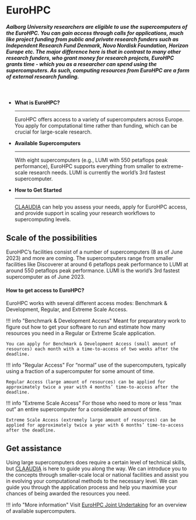 # EuroHPC

##### Aalborg University researchers are eligible to use the supercomputers of the EuroHPC. You can gain access through calls for applications, much like project funding from public and private research funders such as Independent Research Fund Denmark, Novo Nordisk Foundation, Horizon Europe etc. The major difference here is that in contrast to many other research funders, who grant money for research projects, EuroHPC grants time - which you as a researcher can spend using the supercomputers. As such, computing resources from EuroHPC are a form of external research funding.

<br> <!-- Just a little break -->

<div class="grid cards grid-three" markdown>

<!--
Icons can be searched and found here:
https://squidfunk.github.io/mkdocs-material/reference/icons-emojis/ (best, is to use the ones starting with material)
-->

- __What is EuroHPC?__ 

    ---

    EuroHPC offers access to a variety of supercomputers across Europe. You apply for computational time rather than funding, which can be crucial for large-scale research.

- __Available Supercomputers__ 

    ---

    With eight supercomputers (e.g., LUMI with 550 petaflops peak performance), EuroHPC supports everything from smaller to extreme-scale research needs. LUMI is currently the world’s 3rd fastest supercomputer.

- __How to Get Started__ 

    ---

    [CLAAUDIA](https://serviceportal.aau.dk/serviceportal?id=emp_taxonomy_topic&topic_id=82a253e8838fc21053711d447daad328) can help you assess your needs, apply for EuroHPC access, and provide support in scaling your research workflows to supercomputing levels.

</div>

## Scale of the possibilities
EuroHPC’s facilities consist of a number of supercomputers (8 as of June 2023) and more are coming. The supercomputers range from smaller facilities like Discoverer at around 6 petaflops peak performance to LUMI at around 550 petaflops peak performance. LUMI is the world’s 3rd fastest supercomputer as of June 2023.

#### How to get access to EuroHPC?

EuroHPC works with several different access modes: Benchmark & Development, Regular, and Extreme Scale Access.


!!! info "Benchmark & Development Access"
    Meant for preparatory work to figure out how to get your software to run and estimate how many resources you need in a Regular or Extreme Scale application.

    You can apply for Benchmark & Development Access (small amount of resources) each month with a time-to-access of two weeks after the deadline.

!!! info "Regular Access"
    For “normal” use of the supercomputers, typically using a fraction of a supercomputer for some amount of time.

    Regular Access (large amount of resources) can be applied for approximately twice a year with 4 months’ time-to-access after the deadline.

!!! info "Extreme Scale Access"
    For those who need to more or less “max out” an entire supercomputer for a considerable amount of time.

    Extreme Scale Access (extremely large amount of resources) can be applied for approximately twice a year with 6 months’ time-to-access after the deadline.

## Get assistance 
Using large supercomputers does require a certain level of technical skills, but [CLAAUDIA](https://serviceportal.aau.dk/serviceportal?id=emp_taxonomy_topic&topic_id=82a253e8838fc21053711d447daad328) is here to guide you along the way. We can introduce you to the concepts through smaller-scale local or national facilities and assist you in evolving your computational methods to the necessary level. We can guide you through the application process and help you maximise your chances of being awarded the resources you need.

!!! info "More information"
    Visit [EuroHPC Joint Undertaking](https://eurohpc-ju.europa.eu/about/discover-eurohpc-ju_en) for an overview of available supercomputers.


